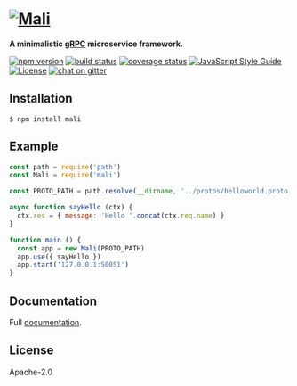 # [![Mali](https://raw.githubusercontent.com/malijs/mali/master/mali-logo.png)](https://malijs.github.io)

**A minimalistic [gRPC](http://www.grpc.io) microservice framework.**

[![npm version](https://img.shields.io/npm/v/mali.svg?style=flat-square)](https://www.npmjs.com/package/mali)
[![build status](https://img.shields.io/travis/malijs/mali/master.svg?style=flat-square)](https://travis-ci.org/malijs/mali)
[![coverage status](https://img.shields.io/coveralls/github/malijs/mali.svg?style=flat-square)](https://coveralls.io/github/malijs/mali)
[![JavaScript Style Guide](https://img.shields.io/badge/code_style-standard-brightgreen.svg?style=flat-square)](https://standardjs.com)
[![License](https://img.shields.io/github/license/malijs/mali.svg?style=flat-square)](https://raw.githubusercontent.com/malijs/mali/master/LICENSE)
[![chat on gitter](https://img.shields.io/gitter/room/malijs/Lobby.svg?style=flat-square)](https://gitter.im/malijs/Lobby)

## Installation

```
$ npm install mali
```

## Example

```js
const path = require('path')
const Mali = require('mali')

const PROTO_PATH = path.resolve(__dirname, '../protos/helloworld.proto')

async function sayHello (ctx) {
  ctx.res = { message: 'Hello '.concat(ctx.req.name) }
}

function main () {
  const app = new Mali(PROTO_PATH)
  app.use({ sayHello })
  app.start('127.0.0.1:50051')
}
```

## Documentation

Full [documentation](https://malijs.github.io).

## License

Apache-2.0
